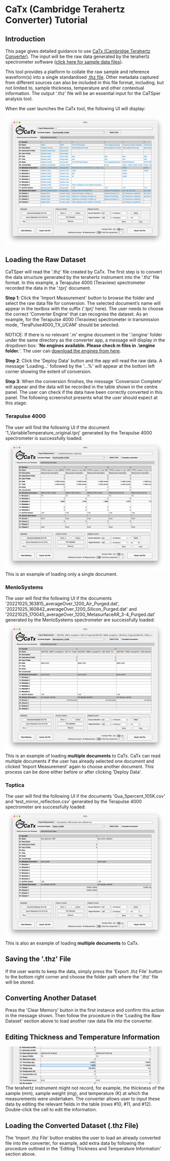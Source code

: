 # CaTx (Cambridge Terahertz Converter) Tutorial

## Introduction
This page gives detailed guidance to use [CaTx (Cambridge Terahertz Converter)](https://github.com/dotTHzTAG/CaTx). The input will be the raw data generated by the terahertz spectrometer software ([click here for sample data files](https://github.com/dotTHzTAG/CaTx/tree/main/Example%20Data)).

This tool provides a platform to collate the raw sample and reference waveform(s) into a single standardised [.thz file](/thz_file_format.md). Other metadata captured from different sources can also be included in this file format, including, but not limited to, sample thickness, temperature and other contextual information. The output '.thz' file will be an essential input for the CaTSper analysis tool.

When the user launches the CaTx tool, the following UI will display:

![catx main GUI](/images/catx_gui.png)

## Loading the Raw Dataset
CaTSper will read the '.thz' file created by CaTx. The first step is to convert the data structure generated by the terahertz instrument into the '.thz' file format. In this example, a Terapulse 4000 (Teraview) spectrometer recorded the data in the '.tprj' document.

<b>Step 1</b>: Click the 'Import Measurement' button to browse the folder and select the raw data file for conversion. The selected document’s name will appear in the textbox with the suffix ('.tprj' here). The user needs to choose the correct 'Converter Engine' that can recognise the dataset. As an example, for the Terapulse 4000 (Teraview) spectrometer in transmission mode, 'TeraPulse4000_TX_UCAM' should be selected.

NOTICE: If there is no relevant '.m' engine document in the '.\engine' folder under the same directory as the converter app, a message will display in the dropdown box: '<b>No engines available. Please check m files in .\engine folder.</b>'. The user can [download the engines from here](https://github.com/dotTHzTAG/CaTx/tree/main/Engines).

<b>Step 2</b>: Click the 'Deploy Data' button and the app will read the raw data. A message 'Loading…' followed by the '…%' will appear at the bottom left corner showing the extent of conversion.

<b>Step 3</b>: When the conversion finishes, the message 'Conversion Complete' will appear and the data will be recorded in the table shown in the centre panel. The user can check if the data have been correctly converted in this panel. The following screenshot presents what the user should expect at this stage:

### Terapulse 4000
The user will find the following UI if the document '1_VariableTemperature_original.tprj' generated by the Terapulse 4000 spectrometer is successfully loaded:
![tp4000 successful deploy](/images/THz_converter/catx_terapulse_loaded.png)
This is an example of loading only a single document.

### MenloSystems
The user will find the following UI if the documents '20221025_163815_averageOver_1200_Air_Purged.dat', '20221025_160842_averageOver_1200_Silicon_Purged.dat' and '20221025_170045_averageOver_1200_MetasurfaceAR_3-4_Purged.dat' generated by the MenloSystems spectrometer are successfully loaded:
![menlosystems successful deploy](/images/THz_converter/catx_menlo_loaded_multi.png)
This is an example of loading <b>multiple documents</b> to CaTx. CaTx can read multiple documents if the user has already selected one document and clicked 'Import Measurement' again to choose another document. This process can be done either before or after clicking 'Deploy Data'.

### Toptica
The user will find the following UI if the documents 'Gua_5percent_105K.csv' and 'test_mirror_reflection.csv' generated by the Terapulse 4000 spectrometer are successfully loaded:
![toptica successful deploy](/images/THz_converter/catx_toptica_loaded.png)
This is also an example of loading <b>multiple documents</b> to CaTx.

## Saving the '.thz' File
If the user wants to keep the data, simply press the 'Export .thz File' button to the bottom right corner and choose the folder path where the '.thz' file will be stored.

## Converting Another Dataset
Press the 'Clear Memory' button in the first instance and confirm this action in the message shown. Then follow the procedure in the 'Loading the Raw Dataset' section above to load another raw data file into the converter.

## Editing Thickness and Temperature Information
![catsperMATconverter edit data](/images/THz_converter/Thickness_Edit.png)
The terahertz instrument might not record, for example, the thickness of the sample (mm), sample weight (mg), and temperature (K) at which the measurements were undertaken. The converter allows user to input these data by editing the relevant fields in the table (rows #10, #11, and #12). Double-click the cell to edit the information.

## Loading the Converted Dataset (.thz File)
The 'Import .thz File' button enables the user to load an already converted file into the converter, for example, add extra data by following the procedure outlined in the 'Editing Thickness and Temperature Information' section above.
